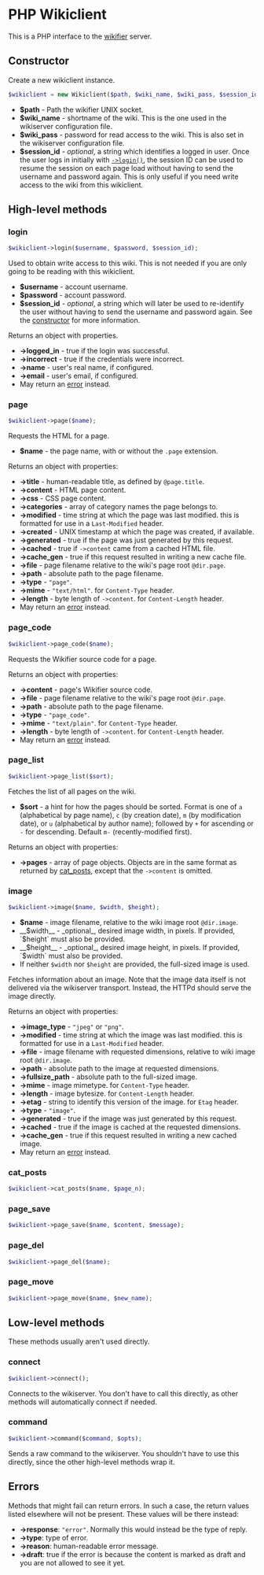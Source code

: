 # PHP Wikiclient

This is a PHP interface to the [wikifier](https://github.com/cooper/wikifier)
server.

## Constructor

Create a new wikiclient instance.
```php
$wikiclient = new Wikiclient($path, $wiki_name, $wiki_pass, $session_id);
```

* __$path__ - Path the wikifier UNIX socket.
* __$wiki_name__ - shortname of the wiki. This is the one used in the wikiserver
  configuration file.
* __$wiki_pass__ - password for read access to the wiki. This is also set
  in the wikiserver configuration file.
* __$session_id__ - _optional_, a string which identifies a logged in user.
  Once the user logs in initially with [`->login()`](#login), the session ID can
  be used to resume the session on each page load without having to send the
  username and password again. This is only useful if you need write access to
  the wiki from this wikiclient.

## High-level methods

### login

```php
$wikiclient->login($username, $password, $session_id);
```

Used to obtain write access to this wiki. This is not needed if you are only
going to be reading with this wikiclient.

* __$username__ - account username.
* __$password__ - account password.
* __$session_id__ - _optional_, a string which will later be used to re-identify
  the user without having to send the username and password again. See the
  [constructor](#constructor) for more information.

Returns an object with properties.
* __->logged_in__ - true if the login was successful.
* __->incorrect__ - true if the credentials were incorrect.
* __->name__ - user's real name, if configured.
* __->email__ - user's email, if configured.
* May return an [error](#errors) instead.

### page

```php
$wikiclient->page($name);
```

Requests the HTML for a page.

* __$name__ - the page name, with or without the `.page` extension.

Returns an object with properties:
* __->title__ - human-readable title, as defined by `@page.title`.
* __->content__ - HTML page content.
* __->css__ - CSS page content.
* __->categories__ - array of category names the page belongs to.
* __->modified__ - time string at which the page was last modified. this is
  formatted for use in a `Last-Modified` header.
* __->created__ - UNIX timestamp at which the page was created, if available.
* __->generated__ - true if the page was just generated by this request.
* __->cached__ - true if `->content` came from a cached HTML file.
* __->cache_gen__ - true if this request resulted in writing a new cache file.
* __->file__ - page filename relative to the wiki's page root `@dir.page`.
* __->path__ - absolute path to the page filename.
* __->type__ - `"page"`.
* __->mime__ - `"text/html"`. for `Content-Type` header.
* __->length__ - byte length of `->content`. for `Content-Length` header.
* May return an [error](#errors) instead.

### page_code

```php
$wikiclient->page_code($name);
```

Requests the Wikifier source code for a page.

Returns an object with properties:
* __->content__ - page's Wikifier source code.
* __->file__ - page filename relative to the wiki's page root `@dir.page`.
* __->path__ - absolute path to the page filename.
* __->type__ - `"page_code"`.
* __->mime__ - `"text/plain"`. for `Content-Type` header.
* __->length__ - byte length of `->content`. for `Content-Length` header.
* May return an [error](#errors) instead.

### page_list

```php
$wikiclient->page_list($sort);
```

Fetches the list of all pages on the wiki.

* __$sort__ - a hint for how the pages should be sorted. Format is one of
`a` (alphabetical by page name), `c` (by creation date), `m`
(by modification date), or `u` (alphabetical by author name); followed by `+`
for ascending or `-` for descending. Default `m-` (recently-modified first).

Returns an object with properties:
* __->pages__ - array of page objects. Objects are in the same format as
  returned by [cat_posts](#cat_posts), except that the `->content` is omitted.

### image

```php
$wikiclient->image($name, $width, $height);
```

* __$name__ - image filename, relative to the wiki image root `@dir.image`.
* __$width__ - _optional_, desired image width, in pixels.
  If provided, `$height` must also be provided.
* __$height__ - _optional_, desired image height, in pixels.
  If provided, `$width` must also be provided.
* If neither `$width` nor `$height` are provided, the full-sized image is used.

Fetches information about an image. Note that the image data itself is not
delivered via the wikiserver transport. Instead, the HTTPd should serve the
image directly.

Returns an object with properties:
* __->image_type__ - `"jpeg"` or `"png"`.
* __->modified__ - time string at which the image was last modified. this is
  formatted for use in a `Last-Modified` header.
* __->file__ - image filename with requested dimensions,
  relative to wiki image root `@dir.image`.
* __->path__ - absolute path to the image at requested dimensions.
* __->fullsize_path__ - absolute path to the full-sized image.
* __->mime__ - image mimetype. for `Content-Type` header.
* __->length__ - image bytesize. for `Content-Length` header.
* __->etag__ - string to identify this version of the image. for `Etag` header.
* __->type__ - `"image"`.
* __->generated__ - true if the image was just generated by this request.
* __->cached__ - true if the image is cached at the requested dimensions.
* __->cache_gen__ - true if this request resulted in writing a new cached image.
* May return an [error](#errors) instead.

### cat_posts

```php
$wikiclient->cat_posts($name, $page_n);
```

### page_save

```php
$wikiclient->page_save($name, $content, $message);
```

### page_del

```php
$wikiclient->page_del($name);
```

### page_move

```php
$wikiclient->page_move($name, $new_name);
```

## Low-level methods

These methods usually aren't used directly.

### connect

```php
$wikiclient->connect();
```

Connects to the wikiserver. You don't have to call this directly, as other
methods will automatically connect if needed.

### command

```php
$wikiclient->command($command, $opts);
```

Sends a raw command to the wikiserver. You shouldn't have to use this directly,
since the other high-level methods wrap it.

## Errors

Methods that might fail can return errors. In such a case, the return values
listed elsewhere will not be present. These values will be there instead:
* __->response__: `"error"`. Normally this would instead be the type of reply.
* __->type__: type of error.
* __->reason__: human-readable error message.
* __->draft__: true if the error is because the content is marked as draft and
  you are not allowed to see it yet.
